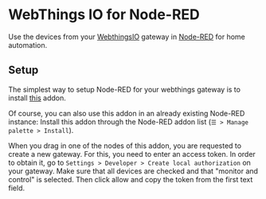 # WebThings IO for Node-RED

Use the devices from your [WebthingsIO](https://webthings.io/) gateway in [Node-RED](https://nodered.org/) for home automation. 

## Setup

The simplest way to setup Node-RED for your webthings gateway is to install [this](https://github.com/bewee/node-red-extension) addon.

Of course, you can also use this addon in an already existing Node-RED instance: Install this addon through the Node-RED addon list (`☰ > Manage palette > Install`).

When you drag in one of the nodes of this addon, you are requested to create a new gateway. For this, you need to enter an access token. In order to obtain it, go to `Settings > Developer > Create local authorization` on your gateway. Make sure that all devices are checked and that "monitor and control" is selected. Then click allow and copy the token from the first text field.